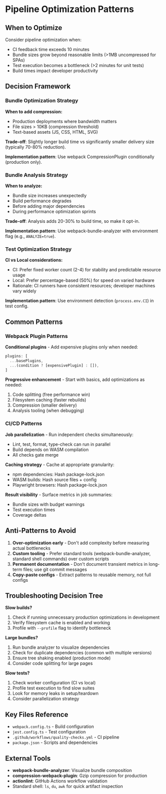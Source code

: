 # Pipeline Optimization Patterns

## When to Optimize

Consider pipeline optimization when:
- CI feedback time exceeds 10 minutes
- Bundle sizes grow beyond reasonable limits (>1MB uncompressed for SPAs)
- Test execution becomes a bottleneck (>2 minutes for unit tests)
- Build times impact developer productivity

## Decision Framework

### Bundle Optimization Strategy

**When to add compression:**
- Production deployments where bandwidth matters
- File sizes > 10KB (compression threshold)
- Text-based assets (JS, CSS, HTML, SVG)

**Trade-off**: Slightly longer build time vs significantly smaller delivery size (typically 70-80% reduction).

**Implementation pattern**: Use webpack CompressionPlugin conditionally (production only).

### Bundle Analysis Strategy

**When to analyze:**
- Bundle size increases unexpectedly
- Build performance degrades
- Before adding major dependencies
- During performance optimization sprints

**Trade-off**: Analysis adds 20-30% to build time, so make it opt-in.

**Implementation pattern**: Use webpack-bundle-analyzer with environment flag (e.g., `ANALYZE=true`).

### Test Optimization Strategy

**CI vs Local considerations:**
- CI: Prefer fixed worker count (2-4) for stability and predictable resource usage
- Local: Prefer percentage-based (50%) for speed on varied hardware
- Rationale: CI runners have consistent resources; developer machines vary widely

**Implementation pattern**: Use environment detection (`process.env.CI`) in test config.

## Common Patterns

### Webpack Plugin Patterns

**Conditional plugins** - Add expensive plugins only when needed:
```typescript
plugins: [
  ...basePlugins,
  ...(condition ? [expensivePlugin] : []),
]
```

**Progressive enhancement** - Start with basics, add optimizations as needed:
1. Code splitting (free performance win)
2. Filesystem caching (faster rebuilds)
3. Compression (smaller delivery)
4. Analysis tooling (when debugging)

### CI/CD Patterns

**Job parallelization** - Run independent checks simultaneously:
- Lint, test, format, type-check can run in parallel
- Build depends on WASM compilation
- All checks gate merge

**Caching strategy** - Cache at appropriate granularity:
- npm dependencies: Hash package-lock.json
- WASM builds: Hash source files + config
- Playwright browsers: Hash package-lock.json

**Result visibility** - Surface metrics in job summaries:
- Bundle sizes with budget warnings
- Test execution times
- Coverage deltas

## Anti-Patterns to Avoid

1. **Over-optimization early** - Don't add complexity before measuring actual bottlenecks
2. **Custom tooling** - Prefer standard tools (webpack-bundle-analyzer, standard shell commands) over custom scripts
3. **Permanent documentation** - Don't document transient metrics in long-term files; use git commit messages
4. **Copy-paste configs** - Extract patterns to reusable memory, not full configs

## Troubleshooting Decision Tree

**Slow builds?**
1. Check if running unnecessary production optimizations in development
2. Verify filesystem cache is enabled and working
3. Profile with `--profile` flag to identify bottleneck

**Large bundles?**
1. Run bundle analyzer to visualize dependencies
2. Check for duplicate dependencies (common with multiple versions)
3. Ensure tree shaking enabled (production mode)
4. Consider code splitting for large pages

**Slow tests?**
1. Check worker configuration (CI vs local)
2. Profile test execution to find slow suites
3. Look for memory leaks in setup/teardown
4. Consider parallelization strategy

## Key Files Reference

- `webpack.config.ts` - Build configuration
- `jest.config.ts` - Test configuration
- `.github/workflows/quality-checks.yml` - CI pipeline
- `package.json` - Scripts and dependencies

## External Tools

- **webpack-bundle-analyzer**: Visualize bundle composition
- **compression-webpack-plugin**: Gzip compression for production
- **actionlint**: GitHub Actions workflow validation
- Standard shell: `ls`, `du`, `awk` for quick artifact inspection
